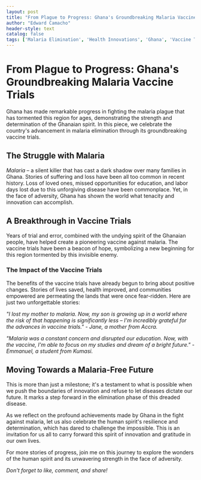 ```yaml
---
layout: post
title: "From Plague to Progress: Ghana's Groundbreaking Malaria Vaccine Trials"
author: "Edward Camacho"
header-style: text
catalog: false
tags: ['Malaria Elimination', 'Health Innovations', 'Ghana', 'Vaccine Trials', 'Gratitude Journal', 'Gratitude']
---
```


# From Plague to Progress: Ghana's Groundbreaking Malaria Vaccine Trials

Ghana has made remarkable progress in fighting the malaria plague that has tormented this region for ages, demonstrating the strength and determination of the Ghanaian spirit. In this piece, we celebrate the country's advancement in malaria elimination through its groundbreaking vaccine trials.

## The Struggle with Malaria

_Malaria_ – a silent killer that has cast a dark shadow over many families in Ghana. Stories of suffering and loss have been all too common in recent history. Loss of loved ones, missed opportunities for education, and labor days lost due to this unforgiving disease have been commonplace. Yet, in the face of adversity, Ghana has shown the world what tenacity and innovation can accomplish.

## A Breakthrough in Vaccine Trials

Years of trial and error, combined with the undying spirit of the Ghanaian people, have helped create a pioneering vaccine against malaria. The vaccine trials have been a beacon of hope, symbolizing a new beginning for this region tormented by this invisible enemy.

### The Impact of the Vaccine Trials

The benefits of the vaccine trials have already begun to bring about positive changes. Stories of lives saved, health improved, and communities empowered are permeating the lands that were once fear-ridden. Here are just two unforgettable stories:

_"I lost my mother to malaria. Now, my son is growing up in a world where the risk of that happening is significantly less – I'm incredibly grateful for the advances in vaccine trials." - Jane, a mother from Accra._

_"Malaria was a constant concern and disrupted our education. Now, with the vaccine, I'm able to focus on my studies and dream of a bright future." - Emmanuel, a student from Kumasi._

## Moving Towards a Malaria-Free Future

This is more than just a milestone; it's a testament to what is possible when we push the boundaries of innovation and refuse to let diseases dictate our future. It marks a step forward in the elimination phase of this dreaded disease.

As we reflect on the profound achievements made by Ghana in the fight against malaria, let us also celebrate the human spirit's resilience and determination, which has dared to challenge the impossible. This is an invitation for us all to carry forward this spirit of innovation and gratitude in our own lives.

For more stories of progress, join me on this journey to explore the wonders of the human spirit and its unwavering strength in the face of adversity.

*Don't forget to like, comment, and share!*